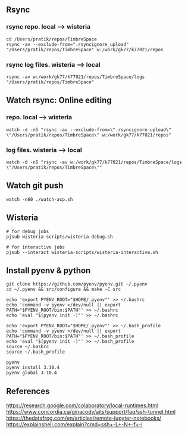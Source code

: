 ## Rsync

### rsync repo. local --> wisteria
```
cd /Users/pratik/repos/TimbreSpace
rsync -av --exclude-from=".rsyncignore_upload" "/Users/pratik/repos/TimbreSpace" w:/work/gk77/k77021/repos
```

### rsync log files. wisteria --> local
```
rsync -av w:/work/gk77/k77021/repos/TimbreSpace/logs "/Users/pratik/repos/TimbreSpace"
```


## Watch rsync: Online editing

### repo. local --> wisteria
```
watch -d -n5 "rsync -av --exclude-from=\".rsyncignore_upload\" \"/Users/pratik/repos/TimbreSpace\" w:/work/gk77/k77021/repos"
```

### log files. wisteria --> local
```
watch -d -n5 "rsync -av w:/work/gk77/k77021/repos/TimbreSpace/logs \"/Users/pratik/repos/TimbreSpace\""
```

## Watch git push

```
watch -n60 ./watch-acp.sh
```

## Wisteria

```
# for debug jobs 
pjsub wisteria-scripts/wisteria-debug.sh

# for interactive jobs
pjsub --interact wisteria-scripts/wisteria-interactive.sh

```
## Install pyenv & python

```
git clone https://github.com/pyenv/pyenv.git ~/.pyenv
cd ~/.pyenv && src/configure && make -C src

echo 'export PYENV_ROOT="$HOME/.pyenv"' >> ~/.bashrc
echo 'command -v pyenv >/dev/null || export PATH="$PYENV_ROOT/bin:$PATH"' >> ~/.bashrc
echo 'eval "$(pyenv init -)"' >> ~/.bashrc

echo 'export PYENV_ROOT="$HOME/.pyenv"' >> ~/.bash_profile
echo 'command -v pyenv >/dev/null || export PATH="$PYENV_ROOT/bin:$PATH"' >> ~/.bash_profile
echo 'eval "$(pyenv init -)"' >> ~/.bash_profile
source ~/.bashrc
source ~/.bash_profile

pyenv
pyenv install 3.10.4
pyenv global 3.10.4
```
## References
https://research.google.com/colaboratory/local-runtimes.html
https://www.concordia.ca/ginacody/aits/support/faq/ssh-tunnel.html
https://thedatafrog.com/en/articles/remote-jupyter-notebooks/
https://explainshell.com/explain?cmd=ssh+-L+-N+-f+-l
